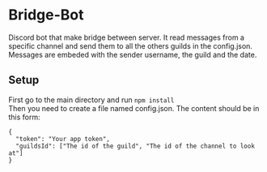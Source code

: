 # Bridge-Bot
Discord bot that make bridge between server. It read messages from a specific channel and send them to all the others guilds in the config.json. Messages are embeded with the sender username, the guild and the date.

## Setup
First go to the main directory and run `npm install`<br>
Then you need to create a file named config.json.
The content should be in this form:
```
{
  "token": "Your app token",
  "guildsId": ["The id of the guild", "The id of the channel to look at"]
}
```